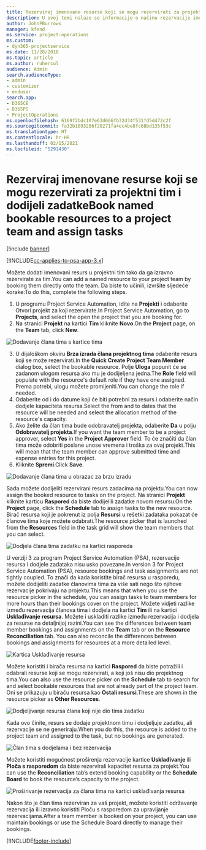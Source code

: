 ```yaml
---
title: Rezerviraj imenovane resurse koji se mogu rezervirati za projektni tim i dodijeli zadatke
description: U ovoj temi nalaze se informacije o načinu rezervacije imenovanih resursa za projektne timove i o njihovoj dodjeli zadacima.
author: JohnPBurrows
manager: kfend
ms.service: project-operations
ms.custom:
- dyn365-projectservice
ms.date: 11/28/2018
ms.topic: article
ms.author: ruhercul
audience: Admin
search.audienceType:
- admin
- customizer
- enduser
search.app:
- D365CE
- D365PS
- ProjectOperations
ms.openlocfilehash: 6169f2bdc107e63d666fb32d34f531fd5d472c2f
ms.sourcegitcommit: fa32b1893286f20271fa4ec4be8fc68bd135f53c
ms.translationtype: HT
ms.contentlocale: hr-HR
ms.lasthandoff: 02/15/2021
ms.locfileid: "5291430"
---
```

# <a name="book-named-bookable-resources-to-a-project-team-and-assign-tasks"></a><span data-ttu-id="0fda1-103">Rezerviraj imenovane resurse koji se mogu rezervirati za projektni tim i dodijeli zadatke</span><span class="sxs-lookup"><span data-stu-id="0fda1-103">Book named bookable resources to a project team and assign tasks</span></span> 

[!include [banner](../includes/psa-now-project-operations.md)]

[!INCLUDE[cc-applies-to-psa-app-3.x](../includes/cc-applies-to-psa-app-3x.md)]

<span data-ttu-id="0fda1-104">Možete dodati imenovani resurs u projektni tim tako da ga izravno rezervirate za tim.</span><span class="sxs-lookup"><span data-stu-id="0fda1-104">You can  add a named resource to your project team by booking them directly onto the team.</span></span> <span data-ttu-id="0fda1-105">Da biste to učinili, izvršite sljedeće korake:</span><span class="sxs-lookup"><span data-stu-id="0fda1-105">To do this, complete the following steps.</span></span>

1. <span data-ttu-id="0fda1-106">U programu Project Service Automation, idite na **Projekti** i odaberite Otvori projekt za koji rezervirate.</span><span class="sxs-lookup"><span data-stu-id="0fda1-106">In  Project Service Automation, go to **Projects**, and select the open the project that you are booking for.</span></span>
2. <span data-ttu-id="0fda1-107">Na stranici **Projekt** na kartici **Tim** kliknite **Novo**.</span><span class="sxs-lookup"><span data-stu-id="0fda1-107">On the **Project** page, on the **Team** tab, click **New**.</span></span> 

![Dodavanje člana tima s kartice tima](media/RM-how-to-1.png)

3. <span data-ttu-id="0fda1-109">U dijaloškom okviru **Brza izrada člana projektnog tima** odaberite resurs koji se može rezervirati.</span><span class="sxs-lookup"><span data-stu-id="0fda1-109">In the **Quick Create Project Team Member** dialog box, select the bookable resource.</span></span> <span data-ttu-id="0fda1-110">Polje **Uloga** popunit će se zadanom ulogom resursa ako mu je dodijeljena jedna.</span><span class="sxs-lookup"><span data-stu-id="0fda1-110">The **Role** field will populate with the resource's default role if they have one assigned.</span></span> <span data-ttu-id="0fda1-111">Prema potrebi, ulogu možete promijeniti.</span><span class="sxs-lookup"><span data-stu-id="0fda1-111">You can change the role if needed.</span></span> 
4. <span data-ttu-id="0fda1-112">Odaberite od i do datume koji će biti potrebni za resurs i odaberite način dodjele kapaciteta resursa.</span><span class="sxs-lookup"><span data-stu-id="0fda1-112">Select the from and to dates that the resource will be needed and select the allocation method of the resource's capacity.</span></span> 
5. <span data-ttu-id="0fda1-113">Ako želite da član tima bude odobravatelj projekta, odaberite **Da** u polju **Odobravatelj projekta**.</span><span class="sxs-lookup"><span data-stu-id="0fda1-113">If you want the team member to be a project approver, select **Yes** in the **Project Approver** field.</span></span> <span data-ttu-id="0fda1-114">To će značiti da član tima može odobriti poslane unose vremena i troška za ovaj projekt.</span><span class="sxs-lookup"><span data-stu-id="0fda1-114">This will mean that the team member can approve submitted time and expense entries for this project.</span></span> 
6. <span data-ttu-id="0fda1-115">Kliknite **Spremi**.</span><span class="sxs-lookup"><span data-stu-id="0fda1-115">Click **Save**.</span></span>

![Dodavanje člana tima u obrazac za brzu izradu](media/RM-how-to-2.png)


<span data-ttu-id="0fda1-117">Sada možete dodijeliti rezervirani resurs zadacima na projektu.</span><span class="sxs-lookup"><span data-stu-id="0fda1-117">You can now assign the booked resource to tasks on the project.</span></span> <span data-ttu-id="0fda1-118">Na stranici **Projekt** kliknite karticu **Raspored** da biste dodijelili zadatke novom resursu.</span><span class="sxs-lookup"><span data-stu-id="0fda1-118">On the **Project** page, click the **Schedule** tab to assign tasks to the new resource.</span></span> <span data-ttu-id="0fda1-119">Birač resursa koji je pokrenut iz polja **Resursi** u rešetki zadataka pokazat će članove tima koje možete odabrati.</span><span class="sxs-lookup"><span data-stu-id="0fda1-119">The resource picker that is launched from the **Resources** field in the task grid will show the team members that you can select.</span></span>

![Dodjela člana tima zadatku na kartici rasporeda](media/RM-how-to-3.png)

<span data-ttu-id="0fda1-121">U verziji 3 za program Project Service Automation (PSA), rezervacije resursa i dodjele zadataka nisu usko povezane.</span><span class="sxs-lookup"><span data-stu-id="0fda1-121">In version 3 for Project Service Automation (PSA), resource bookings and task assignments are not tightly coupled.</span></span> <span data-ttu-id="0fda1-122">To znači da kada koristite birač resursa u rasporedu, možete dodijeliti zadatke članovima tima za više sati nego što njihove rezervacije pokrivaju na projektu.</span><span class="sxs-lookup"><span data-stu-id="0fda1-122">This means that when you use the resource picker in the schedule, you can assign tasks to team members for more hours than their bookings cover on the project.</span></span>
<span data-ttu-id="0fda1-123">Možete vidjeti razlike između rezervacija članova tima i dodjela na kartici **Tim** ili na kartici **Usklađivanje resursa**. Možete i uskladiti razlike između rezervacija i dodjela za resurse na detaljnijoj razini.</span><span class="sxs-lookup"><span data-stu-id="0fda1-123">You can see the differences between team member bookings and assignments on the **Team** tab or on the **Resource Reconciliation** tab. You can also reconcile the differences between bookings and assignments for resources at a more detailed level.</span></span>

![Kartica Usklađivanje resursa](media/RM-how-to-4.png)

<span data-ttu-id="0fda1-125">Možete koristiti i birača resursa na kartici **Raspored** da biste potražili i odabrali resurse koji se mogu rezervirati, a koji još nisu dio projektnog tima.</span><span class="sxs-lookup"><span data-stu-id="0fda1-125">You can also use the resource picker on the **Schedule** tab to search for and select bookable resources that are not already part of the project team.</span></span> <span data-ttu-id="0fda1-126">Oni se prikazuju u biraču resursa kao **Ostali resursi**.</span><span class="sxs-lookup"><span data-stu-id="0fda1-126">These are shown in the resource picker as **Other Resources**.</span></span>

![Dodjeljivanje resursa člana koji nije dio tima zadatku](media/RM-how-to-5.png)

<span data-ttu-id="0fda1-128">Kada ovo činite, resurs se dodaje projektnom timu i dodjeljuje zadatku, ali rezervacije se ne generiraju.</span><span class="sxs-lookup"><span data-stu-id="0fda1-128">When you do this, the resource is added to the project team and assigned to the task, but no bookings are generated.</span></span>

![Član tima s dodjelama i bez rezervacija](media/RM-how-to-6.png)

<span data-ttu-id="0fda1-130">Možete koristiti mogućnost proširenja rezervacije kartice **Usklađivanje** ili **Ploča s rasporedom** da biste rezervirali kapacitet resursa za projekt.</span><span class="sxs-lookup"><span data-stu-id="0fda1-130">You can use the **Reconciliation** tab’s extend booking capability or the **Schedule Board** to book the resource’s capacity to the project.</span></span>

![Proširivanje rezervacija za člana tima na kartici usklađivanja resursa](media/RM-how-to-7.png)

<span data-ttu-id="0fda1-132">Nakon što je član tima rezerviran za vaš projekt, možete koristiti održavanje rezervacija ili izravno koristiti Ploču s rasporedom za upravljanje rezervacijama.</span><span class="sxs-lookup"><span data-stu-id="0fda1-132">After a team member is booked on your project, you can use maintain bookings or use the Schedule Board directly to manage their bookings.</span></span>


[!INCLUDE[footer-include](../includes/footer-banner.md)]